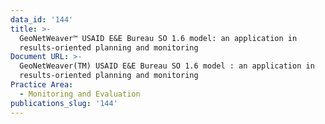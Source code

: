 ```yaml
---
data_id: '144'
title: >-
  GeoNetWeaver™ USAID E&E Bureau SO 1.6 model: an application in
  results-oriented planning and monitoring
Document URL: >-
  GeoNetWeaver(TM) USAID E&E Bureau SO 1.6 model : an application in
  results-oriented planning and monitoring
Practice Area:
  - Monitoring and Evaluation
publications_slug: '144'
---
```

